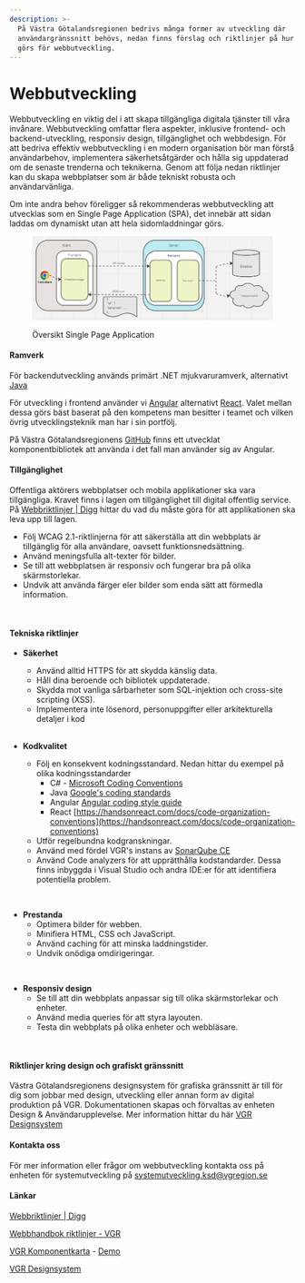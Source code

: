 ```yaml
---
description: >-
  På Västra Götalandsregionen bedrivs många former av utveckling där
  användargränssnitt behövs, nedan finns förslag och riktlinjer på hur det bäst
  görs för webbutveckling.
---
```


# Webbutveckling

Webbutveckling en viktig del i att skapa tillgängliga digitala tjänster till våra invånare. 
Webbutveckling omfattar flera aspekter, inklusive frontend- och backend-utveckling, responsiv design, tillgänglighet och webbdesign. För att bedriva effektiv webbutveckling i en modern organisation bör man förstå användarbehov, implementera säkerhetsåtgärder och hålla sig uppdaterad om de senaste trenderna och teknikerna.
Genom att följa nedan riktlinjer kan du skapa webbplatser som är både tekniskt robusta och användarvänliga. 

Om inte andra behov föreligger så rekommenderas webbutveckling att utvecklas som en Single Page Application (SPA), det innebär att sidan laddas om dynamiskt utan att hela sidomladdningar görs.

<figure><img src="../../../.gitbook/assets/image (1) (1).png" alt=""><figcaption><p>Översikt Single Page Application</p></figcaption></figure>

#### Ramverk

För backendutveckling används primärt .NET mjukvaruramverk, alternativt [Java](java/java.md)


För utveckling i frontend använder vi [Angular](https://angular.io/) alternativt [React](https://react.dev/). Valet mellan dessa görs bäst baserat på den kompetens man besitter i teamet och vilken övrig utvecklingsteknik man har i sin portfölj.

På Västra Götalandsregionens [GitHub](https://github.com/Vastra-Gotalandsregionen/komponentkartan) finns ett utvecklat komponentbibliotek att använda i det fall man använder sig av Angular.
<br>

#### Tillgänglighet
Offentliga aktörers webbplatser och mobila applikationer ska vara tillgängliga. Kravet finns i lagen om tillgänglighet till digital offentlig service. På [Webbriktlinjer | Digg](https://www.digg.se/webbriktlinjer) hittar du vad du måste göra för att applikationen ska leva upp till lagen.
- Följ WCAG 2.1-riktlinjerna för att säkerställa att din webbplats är tillgänglig för alla användare, oavsett funktionsnedsättning.
- Använd meningsfulla alt-texter för bilder.
- Se till att webbplatsen är responsiv och fungerar bra på olika skärmstorlekar.
- Undvik att använda färger eler bilder som enda sätt att förmedla information.
<br>

#### Tekniska riktlinjer


- **Säkerhet**
  - Använd alltid HTTPS för att skydda känslig data.
  - Håll dina beroende och bibliotek uppdaterade.
  - Skydda mot vanliga sårbarheter som SQL-injektion och cross-site scripting (XSS).
  - Implementera inte lösenord, personuppgifter eller arkitekturella detaljer i kod  
  <br>
  
- **Kodkvalitet**
  - Följ en konsekvent kodningsstandard. Nedan hittar du exempel på olika kodningsstandarder
    - C# - [Microsoft Coding Conventions](https://learn.microsoft.com/sv-se/dotnet/csharp/fundamentals/coding-style/coding-conventions)
    - Java [Google's coding standards](https://google.github.io/styleguide/javaguide.html)
    - Angular [Angular coding style guide
](https://angular.dev/style-guide)
    - React [https://handsonreact.com/docs/code-organization-conventions](https://handsonreact.com/docs/code-organization-conventions)
  - Utför regelbundna kodgranskningar.
  - Använd med fördel VGR's instans av [SonarQube CE](https://sonarqube.vgregion.se/)
  - Använd Code analyzers för att upprätthålla kodstandarder. Dessa finns inbyggda i Visual Studio och andra IDE:er för att identifiera potentiella problem.
<br>

- **Prestanda**
  - Optimera bilder för webben.
  - Minifiera HTML, CSS och JavaScript.
  - Använd caching för att minska laddningstider.
  - Undvik onödiga omdirigeringar.
<br>

- **Responsiv design**
  - Se till att din webbplats anpassar sig till olika skärmstorlekar och enheter.
  - Använd media queries för att styra layouten.
  - Testa din webbplats på olika enheter och webbläsare.
<br>

#### Riktlinjer kring design och grafiskt gränssnitt
Västra Götalandsregionens designsystem för grafiska gränssnitt är till för dig som jobbar med design, utveckling eller annan form av digital produktion på VGR. Dokumentationen skapas och förvaltas av enheten Design & Användarupplevelse.
Mer information hittar du här [VGR Designsystem](https://design.vgregion.se/) 

#### Kontakta oss

För mer information eller frågor om webbutveckling kontakta oss på enheten för systemutveckling på [systemutveckling.ksd@vgregion.se](systemutveckling.ksd@vgregion.se)

#### Länkar

[Webbriktlinjer | Digg](https://www.digg.se/webbriktlinjer)

[Webbhandbok riktlinjer - VGR](https://www.vgregion.se/webbhandboken/riktlinjer/)

[VGR Komponentkarta](https://github.com/Vastra-Gotalandsregionen/komponentkartan) - [Demo](https://vastra-gotalandsregionen.github.io/komponentkartan-demo/start)

[VGR Designsystem](https://design.vgregion.se/) 
